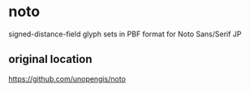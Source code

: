 # noto
signed-distance-field glyph sets in PBF format for Noto Sans/Serif JP

## original location
https://github.com/unopengis/noto
